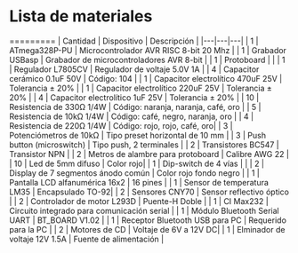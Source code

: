 # Lista de materiales
=========
| Cantidad | Dispositivo | Descripción |
|---|---|---|
| 1 | ATmega328P-PU | Microcontrolador AVR RISC 8-bit 20 Mhz |
| 1 | Grabador USBasp | Grabador de microcontroladores AVR 8-bit |
| 1 | Protoboard | |
| 1 | Regulador L7805CV | Regulador de voltaje 5.0V 1A |
| 4 | Capacitor cerámico 0.1uF 50V | Código: 104 |
| 1 | Capacitor electrolítico 470uF 25V | Tolerancia ± 20% |
| 1 | Capacitor electrolítico 220uF 25V | Tolerancia ± 20% |
| 4 | Capacitor electrolítico 1uF 25V | Tolerancia ± 20% |
| 10 | Resistencia de 330Ω 1/4W | Código: naranja, naranja, café, oro |
| 5 | Resistencia de 10kΩ 1/4W | Código: café, negro, naranja, oro |
| 4 | Resistencia de 220Ω 1/4W | Código: rojo, rojo, café, oro| 
| 3 | Potenciómetros de 10kΩ | Tipo preset horizontal de 10 mm |
| 3 | Push button (microswitch) | Tipo push, 2 terminales |
| 2 | Transistores BC547 | Transistor NPN |
| 2 | Metros de alambre para protoboard | Calibre AWG 22 |
| 10 | Led de 5mm difuso | Color rojo|
| 1 | Dip-switch de 4 vías | |
| 2 | Display de 7 segmentos ánodo común | Color rojo fondo negro |
| 1 | Pantalla LCD alfanumérica 16x2 | 16 pines |
| 1 | Sensor de temperatura LM35 | Encapsulado TO-92|
| 2 | Sensores CNY70 | Sensor reflectivo óptico |
| 2 | Controlador de motor L293D | Puente-H Doble |
| 1 | CI Max232 | Circuito integrado para comunicación serial |
| 1 | Módulo Bluetooth Serial UART | BT_BOARD V1.02 |
| 1 | Receptor Bluetooth USB para PC | Requerido para la PC |
| 2 | Motores de CD | Voltaje de 6V a 12V DC|
| 1 | Elminador de voltaje 12V 1.5A | Fuente de alimentación | 
